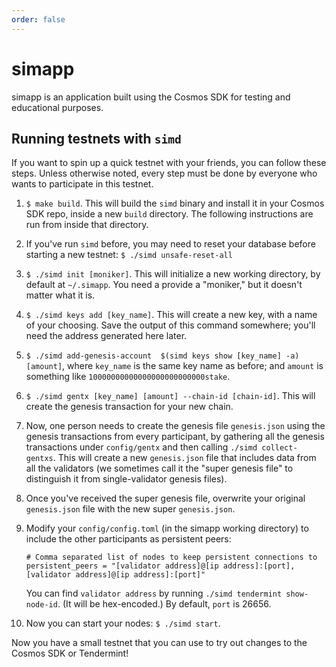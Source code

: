 ```yaml
---
order: false
---
```


# simapp

simapp is an application built using the Cosmos SDK for testing and educational purposes. 

## Running testnets with `simd` 

If you want to spin up a quick testnet with your friends, you can follow these steps. 
Unless otherwise noted, every step must be done by everyone who wants to participate
in this testnet.

1. `$ make build`. This will build the `simd` binary and install it in your Cosmos SDK repo, 
    inside a new `build` directory. The following instructions are run from inside 
    that directory. 
2. If you've run `simd` before, you may need to reset your database before starting a new
    testnet: `$ ./simd unsafe-reset-all` 
3. `$ ./simd init [moniker]`. This will initialize a new working directory, by default at 
    `~/.simapp`. You need a provide a "moniker," but it doesn't matter what it is.
4. `$ ./simd keys add [key_name]`. This will create a new key, with a name of your choosing. 
    Save the output of this command somewhere; you'll need the address generated here later.
5. `$ ./simd add-genesis-account  $(simd keys show [key_name] -a) [amount]`, where `key_name`
    is the same key name as before; and `amount` is something like `10000000000000000000000000stake`.
6. `$ ./simd gentx [key_name] [amount] --chain-id [chain-id]`. This will create the
    genesis transaction for your new chain. 
7. Now, one person needs to create the genesis file `genesis.json` using the genesis transactions 
   from every participant, by gathering all the genesis transactions under `config/gentx` and then
   calling `./simd collect-gentxs`. This will create a new `genesis.json` file that includes data
   from all the validators (we sometimes call it the "super genesis file" to distinguish it from
   single-validator genesis files). 
8. Once you've received the super genesis file, overwrite your original `genesis.json` file with 
    the new super `genesis.json`. 
9. Modify your `config/config.toml` (in the simapp working directory) to include the other participants as
    persistent peers:

    ```
    # Comma separated list of nodes to keep persistent connections to
    persistent_peers = "[validator address]@[ip address]:[port],[validator address]@[ip address]:[port]"
    ```

    You can find `validator address` by running `./simd tendermint show-node-id`. (It will be hex-encoded.)
    By default, `port` is 26656.
10. Now you can start your nodes: `$ ./simd start`. 

Now you have a small testnet that you can use to try out changes to the Cosmos SDK or Tendermint! 